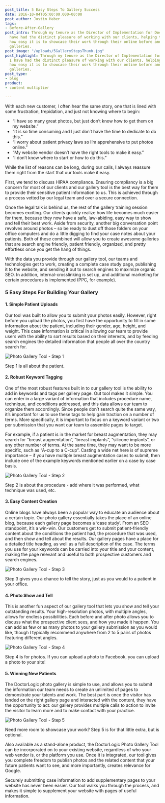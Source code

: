 ```yaml
---
post_title: 5 Easy Steps To Gallery Success
date: 2016-10-04T05:00:00.000+00:00
post_author: Justin Haber
tags:
- Before-After-Gallery
post_intro: Through my tenure as the Director of Implementation for DoctorLogic, I
  have had the distinct pleasure of working with our clients, helping them to understand
  how easy it is to showcase their work through their online before and after photo
  galleries.
post_image: "/uploads/5GalleryStepsThumb.jpg"
post_highlight: Through my tenure as the Director of Implementation for DoctorLogic,
  I have had the distinct pleasure of working with our clients, helping them to understand
  how easy it is to showcase their work through their online before and after photo
  galleries.
post_type:
- blog
product:
- content multiplier

---
```

With each new customer, I often hear the same story, one that is lined with some frustration, trepidation, and just not knowing where to begin:

* “I have so many great photos, but just don’t know how to get them on my website.”
* “It is so time consuming and I just don’t have the time to dedicate to do this.”
* “I worry about patient privacy laws so I’m apprehensive to put photos online.”
* “My website vendor doesn’t have the right tools to make it easy.”
* “I don’t know where to start or how to do this.”

While the list of reasons can be long, during our calls, I always reassure them right from the start that our tools make it easy.

First, we tend to discuss HIPAA compliance. Ensuring compliancy is a big concern for most of our clients and our gallery tool is the best way for them to provide their sensitive patient information to us. This is achieved through a process vetted by our legal team and over a secure connection.

Once the legal talk is behind us, the rest of the gallery training session becomes exciting. Our clients quickly realize how life becomes much easier for them, because they now have a safe, law-abiding, easy way to show and tell their best work. Aside from security, another big conversation point revolves around photos – so be ready to dust off those folders on your office computers and do a little digging to find your case notes about your patients. Both of these combined will allow you to create awesome galleries that are search engine friendly, patient friendly, organized, and pretty effortless once you get the hang of things.

With the data you provide through our gallery tool, our teams and technologies get to work, creating a complete case study page, publishing it to the website, and sending it out to search engines to maximize organic SEO. In addition, internal-crosslinking is set up, and additional marketing for certain procedures is implemented (PPC, for example).

### 5 Easy Steps For Building Your Gallery

#### 1. Simple Patient Uploads

Our tool was built to allow you to submit your photos easily. However, right before you upload the photos, you first have the opportunity to fill in some information about the patient, including their gender, age, height, and weight. This case information is critical in allowing our team to provide users with the ability to sort results based on their interests, and by feeding search engines the detailed information that people all over the country search for.

![Photo Gallery Tool - Step 1](https://doctorlogic.com/assets/img/posts/gallery/step1.jpg)

Step 1 is all about the patient.

#### 2. Robust Keyword Tagging

One of the most robust features built in to our gallery tool is the ability to add in keywords and tags per gallery page. Out tool makes it simple. You can enter in a large variant of information that includes procedure name, technique, and conditions addressed, and this data allows our team to organize them accordingly. Since people don’t search quite the same way, it’s important for us to use these tags to help gain traction on a number of terms. More specifically, it is important to focus on a keyword variant or two per submission that you want our team to assemble pages to target.

For example, if a patient is in the market for breast augmentation, they may search for “breast augmentation”, “breast implants”, “silicone implants”, or any other number of terms. At the same time, they may want to be more specific, such as “A-cup to a C-cup”. Casting a wide net here is of supreme importance – if you have multiple breast augmentation cases to submit, then include one of the example keywords mentioned earlier on a case by case basis.

![Photo Gallery Tool - Step 2](https://doctorlogic.com/assets/img/posts/gallery/step2.jpg)

Step 2 is about the procedure - add where it was performed, what technique was used, etc.

#### 3. Easy Content Creation

Online blogs have always been a popular way to educate an audience about a certain topic. Our photo gallery essentially takes the place of an online blog, because each gallery page becomes a ‘case study’. From an SEO standpoint, it’s a win-win. Our customers get to submit patient-friendly content about the conditions the patient had, the procedure that was used, and then show and tell about the results. Our gallery pages have a place for a detailed title heading, as well as a full description of the case. The terms you use for your keywords can be carried into your title and your content, making the page relevant and useful to both prospective customers and search engines.

![Photo Gallery Tool - Step 3](https://doctorlogic.com/assets/img/posts/gallery/step3.jpg)

Step 3 gives you a chance to tell the story, just as you would to a patient in your office.

#### 4. Photo Show and Tell

This is another fun aspect of our gallery tool that lets you show and tell your outstanding results. Your high-resolution photos, with multiple angles, allows for endless possibilities. Each before and after photo allows you to discuss what the prospective client sees, and how you made it happen. You can add as few or as many photos to your gallery submission as you would like, though I typically recommend anywhere from 2 to 5 pairs of photos featuring different angles.

![Photo Gallery Tool - Step 4](https://doctorlogic.com/assets/img/posts/gallery/step4.jpg)

Step 4 is for photos. If you can upload a photo to Facebook, you can upload a photo to your site!

#### 5. Winning New Patients

The DoctorLogic photo gallery is simple to use, and allows you to submit the information our team needs to create an unlimited of pages to demonstrate your talents and work. The best part is once the visitor has landed on the right gallery page and interacted with the content, they have the opportunity to act: our gallery provides multiple calls to action to invite the visitor to learn more and to make contact with your practice.

![Photo Gallery Tool - Step 5](https://doctorlogic.com/assets/img/posts/gallery/step5.jpg)

Need more room to showcase your work? Step 5 is for that little extra, but is optional.

Also available as a stand-alone product, the DoctorLogic Photo Gallery Tool can be incorporated on to your existing website, regardless of who your web vendor is, or the platform you use. Once it is integrated, our tool gives you complete freedom to publish photos and the related content that your future patients want to see, and more importantly, creates relevance for Google.

Securely submitting case information to add supplementary pages to your website has never been easier. Our tool walks you through the process, and makes it simple to supplement your website with pages of useful information.